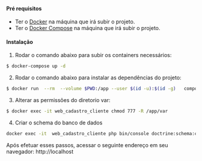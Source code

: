 #### Pré requisitos
* Ter o [Docker](https://docs.docker.com/install/linux/docker-ce/debian/) na máquina que irá subir o projeto.
* Ter o [Docker Compose](https://docs.docker.com/compose/install/) na máquina que irá subir o projeto.

#### Instalação
1. Rodar o comando abaixo para subir os containers necessários: 
```sh
$ docker-compose up -d
```
2. Rodar o comando abaixo para instalar as dependências do projeto: 
```sh
$ docker run  --rm  --volume $PWD:/app --user $(id -u):$(id -g)   composer install --ignore-platform-reqs
```
3. Alterar as permissões do diretorio var:
```sh
$ docker exec -it web_cadastro_cliente chmod 777 -R /app/var
``` 
4. Criar o schema do banco de dados
```sh
docker exec -it  web_cadastro_cliente php bin/console doctrine:schema:create
```
Após efetuar esses passos, acessar o seguinte endereço em seu navegador: http://localhost
